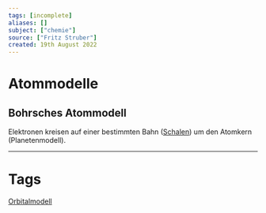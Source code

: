 ```yaml
---
tags: [incomplete]
aliases: []
subject: ["chemie"]
source: ["Fritz Struber"]
created: 19th August 2022
---
```


# Atommodelle

## Bohrsches Atommodell 

Elektronen kreisen auf einer bestimmten Bahn ([Schalen](Orbitalmodell.md)) um den Atomkern (Planetenmodell).

---

# Tags

[Orbitalmodell](Orbitalmodell.md) 